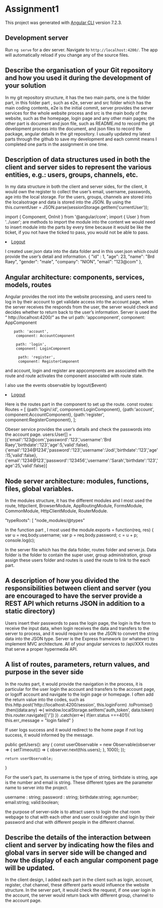 # Assignment1

This project was generated with [Angular CLI](https://github.com/angular/angular-cli) version 7.2.3.

## Development server

Run `ng serve` for a dev server. Navigate to `http://localhost:4200/`. The app will automatically reload if you change any of the source files.

## Describe the organisation of your Git repository and how you used it during the development of your solution 

In my git repository structure,  it has the two main parts, one is the folder part, in this folder part , such as e2e, server and src folder which has the main coding contents, e2e is the initial commit, server provides the server services for the whole website process and src is the main body of the website, such as the homepage, login page and any other main pages; the other part is document and json file, such as README.md to record the git development process into the document, and json files to record the package, angular details in the git repository.
I usually updated my latest parts through the github to save my development and each commit means I completed one parts in the assignment in one time.

## Description of data structures used in both the client and server sides to represent the various entities, e.g.: users, groups, channels, etc. 

In my data structure in both the client and server sides, for the client, it would own the register to collect the user’s email, username, passwords, age into the local storage.  For the users, groups, channels are stored into the localsotrage and data is stored into the JSON. By using the this.currentUser = JSON.parse(sessionStorage.getItem('currentUser'));  

import { Component, OnInit } from '@angular/core';  import { User } from '../user'; are methods to import the module into the content we would need to insert module into the parts by every time because it would be like the ticket, if you not have the ticked to pass, you would not be able to pass.


<li><a (click)="logout($event)" href="#">Logout</a> </li>

I created user.json data into the data folder and in this user.json which could provide the user’s detail and information.  {
      "id" : 1,
      "age": 23,
      "name": "Brd Raey",
      "gender": "male",
      "company": "NION",
      "email": "123@com"
    },




## Angular architecture: components, services, models, routes

Angular provides the root into the website processing, and users need to log in by their account to get validate access into the account page, when the server receives the responds from the user, the server would check and decides whether to return back to the user’s information.
Server is used the “ http://localhost:4200/” as the url 
 path: 'appcomponent',
         component: AppComponent
       

        path: 'account', 
         component: AccountComponent 
       
         path: 'login',
         component: LoginComponent
      
          path: 'register',
          component: RegisterComponent
and account, login and register are appcompnents are associated with the route and route activates the component associated with route state.

I also use the events observable by  logout($event) 
<li><a (click)="logout($event)" href="#">Logout</a> </li>

Here is the routes part in the component to set up the route.
const routes: Routes = [
  {path:'login/:id', component:LoginComponent},
  {path:'account', component:AccountComponent},
  {path:'register', component:RegisterComponent},
];


Obeser service provides the user’s details and check the passwords into the account page.
  users:User[] = [{'email':'123@com','password':'123','username':'Brd Raey','birthdate':'123','age':5,'valid':false},
        {'email':'1234@1234','password':'123','username':'Jodi','birthdate':'123','age':15,'valid':false},
        {'email':'1234@123','password':'123456','username':'Sarah','birthdate':'123','age':25,'valid':false}]


##  Node server architecture: modules, functions, files, global variables. 

In the modules structure, it has the different modules and I most used the route, httpclient, 
BrowserModule,
    AppRoutingModule,
    FormsModule,
    CommonModule,
    HttpClientModule,
    RouterModule.

"typeRoots": [
      "node_modules/@types"

In the function part , I most used the module.exports = function(req, res) {
    var u = req.body.username;
    var p = req.body.password;
    c = u + p;
    console.log(c);

In the server file which has the data folder, routes folder and server.js. Data folder is the folder to contain the super user, group administration, group assign these users folder and routes is used the route to link to the each part.


## A description of how you divided the responsibilities between client and server (you are encouraged to have the server provide a REST API which returns JSON in addition to a static directory) 
Users insert their passwords to pass the login page, the login is the form to receive the input data, when login receives the data and transfers to the server to process, and it would require to use the JSON to convert the string data into the JSON type. Server is the Express framework (or whatever) to implement MVC architecture.  All of your angular services to /api/XXX routes that serve a proper hypermedia API.



## A list of routes, parameters, return values, and purpose in the sever side 
In the routes part, it would provide the navigation in the process, it is particular for the user login the account and transfers to the account page, or logoff account and navigate to the login page or homepage. 
I often add the return value into the codes, such as 
this.http.post('http://localhost:4200/session', this.loginForm)
      .toPromise()
      .then((data:any) =>{
        window.localStorage.setItem('auth_token', data.token)
        this.router.navigate(['/'])
      })
      .catch(err=>{
          if(err.status ===401){
            this.err_message = "login failed"
          }

If user logs success and it would redirect to the home page if not log success, it would informed by the message.

   public getUsers(): any {
    const userObservable = new Observable(observer => {
           setTimeout(() => {
              observer.next(this.users);
           }, 1000);
    });

    return userObservable;
}

For the user’s part, its username is the type of string, birthdate is string, age is the number and email is string. These different types are the parameter name to server into the project. 

username : string;
    password : string;
    birthdate:string;
    age:number;
    email:string;
    valid:boolean;

the purpose of server-side is to attract users to login the chat room webpage to chat with each other and user could register and login by their password and chat with different people in the different channel.

## Describe the details of the interaction between client and server by indicating how the files and global vars in server side will be changed and how the display of each angular component page will be updated.

In the client design, I added each part in the client such as login, account, register, chat channel, these different parts would influence the website structure. In the server part, it would check the request, if one user login in the account, the server would return back with different group, channel to the account page.